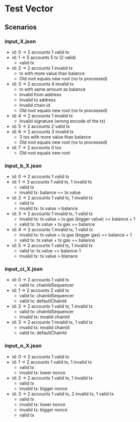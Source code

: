 # Test Vector

## Scenarios
### input_X.json
- id: 0 -> 2 accounts 1 valid tx
- id: 1 -> 5 accounts 5 tx (2 valid)
    - valid tx
- id: 2 -> 2 accounts 1 invalid tx
    - tx with more value than balance
    - Old root equals new root (no tx processed)
- id: 3 -> 2 accounts 4 invalid tx
    - tx with same amount as balance
    - Invalid from address
    - Invalid to address
    - Invalid chain id
    - Old root equals new root (no tx processed)
- id: 4 -> 2 accounts 1 invalid tx
    - Invalid signature (wrong encode of the tx)
- id: 5 -> 2 accounts 2 valid tx
- id: 6 -> 2 accounts 3 invalid tx
    - 3 txs with more value than balance
    - Old root equals new root (no tx processed)
- id: 7 -> 2 accounts 0 txs
    - Old root equals new root

### input_b_X.json
- id: 0 -> 2 accounts 1 valid tx
- id: 1 -> 3 accounts 1 valid tx, 1 invalid tx
    - valid tx
    - invalid tx: balance == tx.value
- id: 2 -> 2 accounts 1 valid tx, 1 invalid tx
    - valid tx
    - invalid tx: tx.value > balance
- id: 3 -> 2 accounts 1 invalid tx, 1 valid tx
    - invalid tx: tx.value + tx.gas (bigger value) == balance + 1
    - valid tx: tx.value + tx.gas == balance
- id: 4 -> 2 accounts 1 invalid tx, 1 valid tx
    - invalid tx: tx.value + tx.gas (bigger gas) == balance + 1
    - valid tx: tx.value + tx.gas == balance
- id: 5 -> 2 accounts 1 valid tx, 1 invalid tx
    - valid tx: tx.value == balance-1
    - invalid tx: tx.value > blanace

### input_ci_X.json
- id: 0 -> 2 accounts 1 valid tx
    - valid tx: chainIdSequencer
- id: 1 -> 2 accounts 2 valid tx
    - valid tx: chainIdSequencer
    - valid tx: defaultChainId
- id: 2 -> 2 accounts 1 valid tx, 1 invalid tx
    - valid tx: chainIdSequencer
    - invalid tx: invalid chainId
- id: 3 -> 2 accounts 1 invalid tx, 1 valid tx
    - invalid tx: invalid chainId
    - valid tx: defaultChainId

### input_n_X.json
- id: 0 -> 2 accounts 1 valid tx
- id: 1 -> 2 accounts 1 valid tx, 1 invalid tx
    - valid tx
    - invalid tx: lower nonce
- id: 2 -> 2 accounts 1 valid tx, 1 invalid tx
    - valid tx
    - invalid tx: bigger nonce
- id: 3 -> 2 accounts 1 valid tx, 2 invalid tx, 1 valid tx
    - valid tx
    - invalid tx: lower nonce
    - invalid tx: bigger nonce
    - valid tx